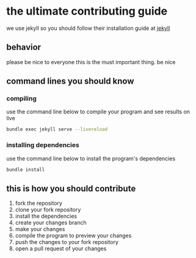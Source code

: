 # the ultimate contributing guide

we use jekyll so you should follow their installation guide at [jekyll](https://jekyllrb.com/docs/installation)

## behavior
please be nice to everyone this is the must important thing. be nice

## command lines you should know

### compiling
use the command line below to compile your program and see results on live
```bash
bundle exec jekyll serve --livereload
```

### installing dependencies
use the command line below to install the program's dependencies
```bash
bundle install
```

## this is how you should contribute

1. fork the repository
2. clone your fork repository
3. install the dependencies
4. create your changes branch
5. make your changes
6. compile the program to preview your changes
7. push the changes to your fork repository
8. open a pull request of your changes
